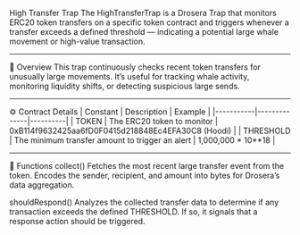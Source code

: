 High Transfer Trap
The HighTransferTrap is a Drosera Trap that monitors ERC20 token transfers on a specific token contract and triggers whenever a transfer exceeds a defined threshold — indicating a potential large whale movement or high-value transaction.

---

📖 Overview
This trap continuously checks recent token transfers for unusually large movements.
It’s useful for tracking whale activity, monitoring liquidity shifts, or detecting suspicious large sends.

---

⚙️ Contract Details
| Constant | Description | Example |
|-----------|--------------|----------|
| TOKEN | The ERC20 token to monitor | 0xB114f9632425aa6fD0F0415d218848Ec4EFA30C8 (Hoodi) |
| THRESHOLD | The minimum transfer amount to trigger an alert | 1,000,000 * 10**18 |

---

🧩 Functions
collect()
Fetches the most recent large transfer event from the token.
Encodes the sender, recipient, and amount into bytes for Drosera’s data aggregation.

shouldRespond()
Analyzes the collected transfer data to determine if any transaction exceeds the defined THRESHOLD.
If so, it signals that a response action should be triggered.
